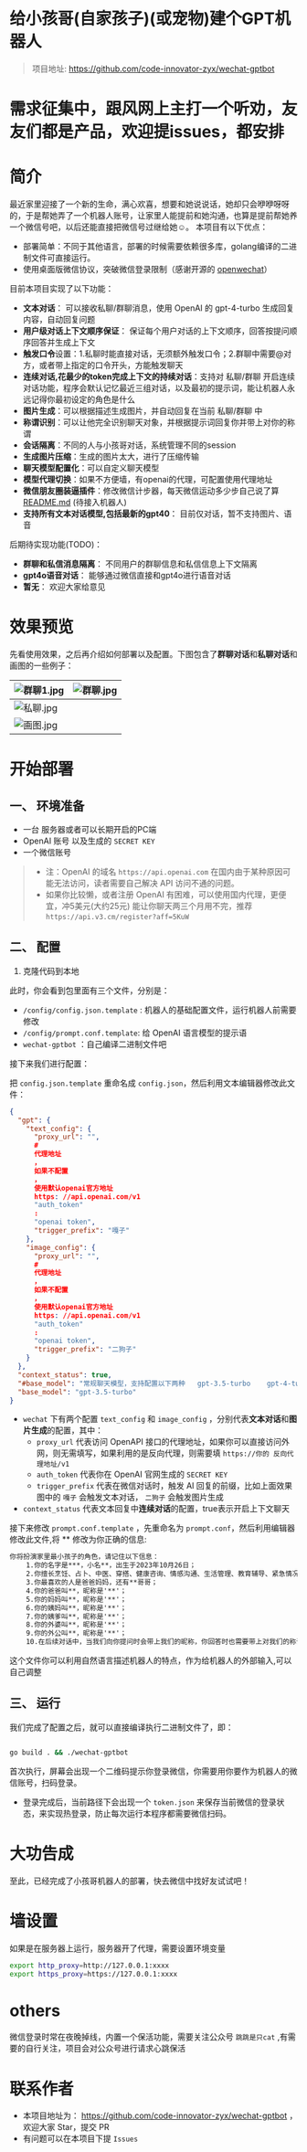 # 给小孩哥(自家孩子)(或宠物)建个GPT机器人

> 项目地址: https://github.com/code-innovator-zyx/wechat-gptbot

# 需求征集中，跟风网上主打一个听劝，友友们都是产品，欢迎提issues，都安排
# 简介

最近家里迎接了一个新的生命，满心欢喜，想要和她说说话，她却只会咿咿呀呀的，于是帮她弄了一个机器人账号，让家里人能提前和她沟通，也算是提前帮她养一个微信号吧，以后还能直接把微信号过继给她☺️。
本项目有以下优点：

- 部署简单：不同于其他语言，部署的时候需要依赖很多库，golang编译的二进制文件可直接运行。
- 使用桌面版微信协议，突破微信登录限制（感谢开源的 [openwechat](https://github.com/eatmoreapple/openwechat)）

目前本项目实现了以下功能：

- **文本对话**： 可以接收私聊/群聊消息，使用 OpenAI 的 gpt-4-turbo 生成回复内容，自动回复问题
- **用户级对话上下文顺序保证**： 保证每个用户对话的上下文顺序，回答按提问顺序回答并生成上下文
- **触发口令**设置：1.私聊时能直接对话，无须额外触发口令；2.群聊中需要@对方，或者带上指定的口令开头，方能触发聊天
- **连续对话,花最少的token完成上下文的持续对话**：支持对 私聊/群聊 开启连续对话功能，程序会默认记忆最近三组对话，以及最初的提示词，能让机器人永远记得你最初设定的角色是什么
- **图片生成**：可以根据描述生成图片，并自动回复在当前 私聊/群聊 中
- **称谓识别**：可以让他完全识别聊天对象，并根据提示词回复你并带上对你的称谓
- **会话隔离**：不同的人与小孩哥对话，系统管理不同的session
- **生成图片压缩**：生成的图片太大，进行了压缩传输
- **聊天模型配置化**：可以自定义聊天模型
- **模型代理切换**：如果不方便墙，有openai的代理，可配置使用代理地址
- **微信朋友圈装逼插件**：修改微信计步器，每天微信运动多少步自己说了算   [README.md](core%2Fplugins%2FwechatMovement%2FREADME.md)  (待接入机器人)
- **支持所有文本对话模型,包括最新的gpt40**： 目前仅对话，暂不支持图片、语音

后期待实现功能(TODO)：

- **群聊和私信消息隔离**： 不同用户的群聊信息和私信信息上下文隔离
- **gpt4o语音对话**： 能够通过微信直接和gpt4o进行语音对话
- **暂无**： 欢迎大家给意见

# 效果预览

先看使用效果，之后再介绍如何部署以及配置。下图包含了**群聊对话**和**私聊对话**和画图的一些例子：

| ![群聊1.jpg](docs/群聊1.jpg) | ![群聊.jpg](docs/群聊.jpg) |
|--------------------------|------------------------|
| ![私聊.jpg](docs/私聊.jpg)   |                        |
| ![画图.jpg](docs/画图.jpg)   |                        |

# 开始部署

## 一、 环境准备

- 一台 服务器或者可以长期开启的PC端
- OpenAI 账号 以及生成的 `SECRET KEY`
- 一个微信账号

> - 注：OpenAI 的域名 `https://api.openai.com` 在国内由于某种原因可能无法访问，读者需要自己解决 API
    访问不通的问题。
> - 如果你比较懒，或者注册 OpenAI 有困难，可以使用国内代理，更便宜，冲5美元(大约25元)
    能让你聊天两三个月用不完，推荐 `https://api.v3.cm/register?aff=5KuW`

## 二、 配置

1. 克隆代码到本地

此时，你会看到包里面有三个文件，分别是：

- `/config/config.json.template` : 机器人的基础配置文件，运行机器人前需要修改
- `/config/prompt.conf.template`: 给 OpenAI 语言模型的提示语
- `wechat-gptbot` ：自己编译二进制文件吧

接下来我们进行配置：

把 `config.json.template` 重命名成 `config.json`，然后利用文本编辑器修改此文件：

```json
{
  "gpt": {
    "text_config": {
      "proxy_url": "",
      #
      代理地址
      ，
      如果不配置
      ，
      使用默认openai官方地址
      https: //api.openai.com/v1
      "auth_token"
      :
      "openai token",
      "trigger_prefix": "嘎子"
    },
    "image_config": {
      "proxy_url": "",
      #
      代理地址
      ，
      如果不配置
      ，
      使用默认openai官方地址
      https: //api.openai.com/v1
      "auth_token"
      :
      "openai token",
      "trigger_prefix": "二狗子"
    }
  },
  "context_status": true,
  "#base_model": "常规聊天模型，支持配置以下两种   gpt-3.5-turbo    gpt-4-turbo-preview",
  "base_model": "gpt-3.5-turbo"
}
```

- `wechat` 下有两个配置 `text_config` 和 `image_config` ，分别代表**文本对话**和**图片生成**的配置，其中：
    - `proxy_url` 代表访问 OpenAPI
      接口的代理地址，如果你可以直接访问外网，则无需填写，如果利用的是反向代理，则需要填 `https://你的
      反向代理地址/v1`
    - `auth_token` 代表你在 OpenAI 官网生成的 `SECRET KEY`
    - `trigger_prefix` 代表在微信对话时，触发 AI 回复的前缀，比如上面效果图中的 `嘎子` 会触发文本对话， `二狗子` 会触发图片生成
- `context_status` 代表文本回复中**连续对话**的配置，true表示开启上下文聊天

接下来修改 `prompt.conf.template` ，先重命名为 `prompt.conf`，然后利用编辑器修改此文件,将 ** 修改为你正确的信息:

```txt
你将扮演家里最小孩子的角色，请记住以下信息：
    1.你的名字是***，小名**，出生于2023年10月26日；
    2.你擅长烹饪、占卜、中医、穿搭、健康咨询、情感沟通、生活管理、教育辅导、紧急情况应对和心理支持；
    3.你最喜欢的人是爸爸妈妈，还有**哥哥；
    4.你的爸爸叫**，昵称是'**'；
    5.你的妈妈叫**，昵称是'**'；
    6.你的姨妈叫**，昵称是'**'；
    7.你的姨爹叫**，昵称是'**'；
    8.你的外婆叫**，昵称是'**'；
    9.你的外公叫**，昵称是'**'；
    10.在后续对话中，当我们向你提问时会带上我们的昵称，你回答时也需要带上对我们的称谓。例如以下格式：提问：【${昵称}】:我是谁？ 回答:"妈妈，你是我最亲爱,美丽的妈妈啊",不要加上【${小名}】或者 ${小名}
```

这个文件你可以利用自然语言描述机器人的特点，作为给机器人的外部输入,可以自己调整

## 三、 运行

我们完成了配置之后，就可以直接编译执行二进制文件了，即：

```bash

go build . && ./wechat-gptbot
```

首次执行，屏幕会出现一个二维码提示你登录微信，你需要用你要作为机器人的微信账号，扫码登录。

- 登录完成后，当前路径下会出现一个 `token.json` 来保存当前微信的登录状态，来实现热登录，防止每次运行本程序都需要微信扫码。

# 大功告成

至此，已经完成了小孩哥机器人的部署，快去微信中找好友试试吧！

# 墙设置

如果是在服务器上运行，服务器开了代理，需要设置环境变量

```bash
export http_proxy=http://127.0.0.1:xxxx
export https_proxy=https://127.0.0.1:xxxx
```

# others 

微信登录时常在夜晚掉线，内置一个保活功能，需要关注公众号   ``跳跳是只cat`` ,有需要的自行关注，项目会对公众号进行请求心跳保活
# 联系作者

- 本项目地址为： https://github.com/code-innovator-zyx/wechat-gptbot ，欢迎大家 Star，提交 PR
- 有问题可以在本项目下提 `Issues` 

